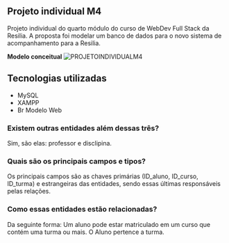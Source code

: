 ## Projeto individual M4
Projeto individual do quarto módulo do curso de WebDev Full Stack da Resilia. A proposta foi modelar um banco de dados para o novo sistema de acompanhamento para a Resilia.

**Modelo conceitual**
![PROJETOINDIVIDUALM4](https://user-images.githubusercontent.com/114100988/215180212-dd1b1bcd-0d91-473e-b58e-e8b46318bfcd.png)




## Tecnologias utilizadas
- MySQL
- XAMPP
- Br Modelo Web



### Existem outras entidades além dessas três?
Sim, são elas: professor e disclipina.

### Quais são os principais campos e tipos?
Os principais campos são as chaves primárias (ID_aluno, ID_curso, ID_turma) e estrangeiras das entidades, sendo essas últimas responsáveis pelas relações. 

### Como essas entidades estão relacionadas?
Da seguinte forma: Um aluno pode estar matriculado em um curso que contém uma turma ou mais. O Aluno pertence a turma.
